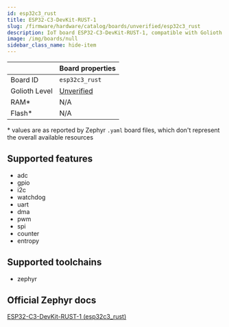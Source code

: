 ```yaml
---
id: esp32c3_rust
title: ESP32-C3-DevKit-RUST-1
slug: /firmware/hardware/catalog/boards/unverified/esp32c3_rust
description: IoT board ESP32-C3-DevKit-RUST-1, compatible with Golioth at unverified level.
image: /img/boards/null
sidebar_class_name: hide-item
---
```


[//]: # (This is an auto-generated file, do not edit! Changes to it will be lost upon re-generation)



|                | Board properties     |
| -------------  | -------------------- |
| Board ID       | `esp32c3_rust` |
| Golioth Level  | [Unverified](/firmware/hardware#unverified-boards) |
| RAM*           | N/A |
| Flash*         | N/A |

\* values are as reported by Zephyr `.yaml` board files, which don't represent the overall available resources



## Supported features

* adc
* gpio
* i2c
* watchdog
* uart
* dma
* pwm
* spi
* counter
* entropy

## Supported toolchains

* zephyr

## Official Zephyr docs

[ESP32-C3-DevKit-RUST-1 (esp32c3_rust)](https://docs.zephyrproject.org/latest/boards/espressif/esp32c3_rust/doc/index.html)
